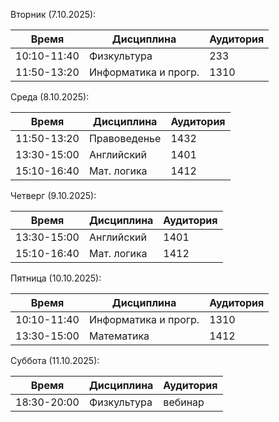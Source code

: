  Вторник (7.10.2025):
 
 | Время       | Дисциплина           | Аудитория |
 | ----------- | -------------------- | --------- |
 | 10:10-11:40 | Физкультура          | 233       |
 | 11:50-13:20 | Информатика и прогр. | 1310      |
  
 Среда (8.10.2025):

 | Время       | Дисциплина           | Аудитория |
 | ----------- | -------------------- | --------- |
 | 11:50-13:20 | Правоведенье         | 1432      |
 | 13:30-15:00 | Английский           | 1401      |
 | 15:10-16:40 | Мат. логика          | 1412      |
  
 Четверг (9.10.2025):

 | Время       | Дисциплина           | Аудитория |
 | ----------- | -------------------- | --------- |
 | 13:30-15:00 | Английский           | 1401      |
 | 15:10-16:40 | Мат. логика          | 1412      |
  
 Пятница (10.10.2025):

 | Время       | Дисциплина           | Аудитория |
 | ----------- | -------------------- | --------- |
 | 10:10-11:40 | Информатика и прогр. | 1310      |
 | 13:30-15:00 | Математика           | 1412      |
  
 Суббота (11.10.2025):

 | Время       | Дисциплина           | Аудитория |
 | ----------- | -------------------- | --------- |
 | 18:30-20:00 | Физкультура          | вебинар   |
  
  